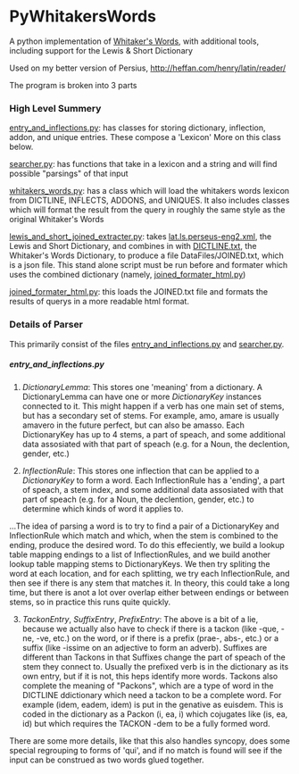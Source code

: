# PyWhitakersWords
A python implementation of [Whitaker's Words](https://github.com/mk270/whitakers-words), with additional tools, including support for the Lewis & Short Dictionary

Used on my better version of Persius, http://heffan.com/henry/latin/reader/

The program is broken into 3 parts

### High Level Summery
[entry_and_inflections.py](entry_and_inflections.py): has classes for storing dictionary, inflection, addon, and unique entries. These compose a 'Lexicon' More on this class below.

[searcher.py](searcher.py): has functions that take in a lexicon and a string and will find possible "parsings" of that input

[whitakers_words.py](whitakers_words.py): has a class which will load the whitakers words lexicon from DICTLINE, INFLECTS, ADDONS, and UNIQUES. It also includes classes which will format the result from the query in roughly the same style as the original Whitaker's Words

[lewis_and_short_joined_extracter.py](lewis_and_short_joined_extracter.py): takes [lat.ls.perseus-eng2.xml](DataFiles/lat.ls.perseus-eng2.xml), the Lewis and Short Dictionary, and combines in with [DICTLINE.txt](DataFiles/DICTLINE.txt), the Whitaker's Words Dictionary, to produce a file DataFiles/JOINED.txt, which is a json file. This stand alone script must be run before and formater which uses the combined dictionary (namely, [joined_formater_html.py](joined_formater_html.py))

[joined_formater_html.py](joined_formater_html.py): this loads the JOINED.txt file and formats the results of querys in a more readable html format.


### Details of Parser
This primarily consist of the files [entry_and_inflections.py](entry_and_inflections.py) and [searcher.py](searcher.py).

##### entry_and_inflections.py
1. _DictionaryLemma_: This stores one 'meaning' from a dictionary. A DictionaryLemma can have one or more _DictionaryKey_ instances connected to it. This might happen if a verb has one main set of stems, but has a secondary set of stems. For example, amo, amare is usually amavero in the future perfect, but can also be amasso. Each DictionaryKey has up to 4 stems, a part of speach, and some additional data assosiated with that part of speach (e.g. for a Noun, the declention, gender, etc.)

2. _InflectionRule_: This stores one inflection that can be applied to a _DictionaryKey_ to form a word. Each InflectionRule has a 'ending', a part of speach, a stem index, and some additional data assosiated with that part of speach (e.g. for a Noun, the declention, gender, etc.) to determine which kinds of word it applies to.

...The idea of parsing a word is to try to find a pair of a DictionaryKey and InflectionRule which match and which, when the stem is combined to the ending, produce the desired word. To do this effeciently, we build a lookup table mapping endings to a list of InflectionRules, and we build another lookup table mapping stems to DictionaryKeys. We then try spliting the word at each location, and for each splitting, we try each InflectionRule, and then see if there is any stem that matches it. In theory, this could take a long time, but there is anot a lot over overlap either between endings or between stems, so in practice this runs quite quickly.

3. _TackonEntry_, _SuffixEntry_, _PrefixEntry_: The above is a bit of a lie, because we actually also have to check if there is a tackon (like -que, -ne, -ve, etc.) on the word, or if there is a prefix (prae-, abs-, etc.) or a suffix (like -issime on an adjective to form an adverb). Suffixes are different than Tackons in that Suffixes change the part of speach of the stem they connect to. Usually the prefixed verb is in the dictionary as its own entry, but if it is not, this heps identify more words. Tackons also complete the meaning of "Packons", which are a type of word in the DICTLINE ddictionary which need a tackon to be a complete word. For example (idem, eadem, idem) is put in the genative as euisdem. This is coded in the dictionary as a Packon (i, ea, i) which cojugates like (is, ea, id) but which requires the TACKON -dem to be a fully formed word.

There are some more details, like that this also handles syncopy, does some special regrouping to forms of 'qui', and if no match is found will see if the input can be construed as two words glued together.
